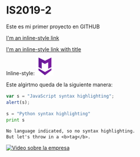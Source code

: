# IS2019-2

Este es mi primer proyecto en GITHUB

[I'm an inline-style link](https://www.google.com)

[I'm an inline-style link with title](https://www.google.com "Google's Homepage")


Inline-style: 
![alt text](https://github.com/adam-p/markdown-here/raw/master/src/common/images/icon48.png "Logo Title Text 1")

Este algirtmo queda de la siguiente manera:

```javascript
var s = "JavaScript syntax highlighting";
alert(s);
```
 
```python
s = "Python syntax highlighting"
print s
```
 
```
No language indicated, so no syntax highlighting. 
But let's throw in a <b>tag</b>.
```

[![Video sobre la empresa](http://img.youtube.com/vi/K00UfYqG0n4/0.jpg)](http://www.youtube.com/watch?v=K00UfYqG0n4)

